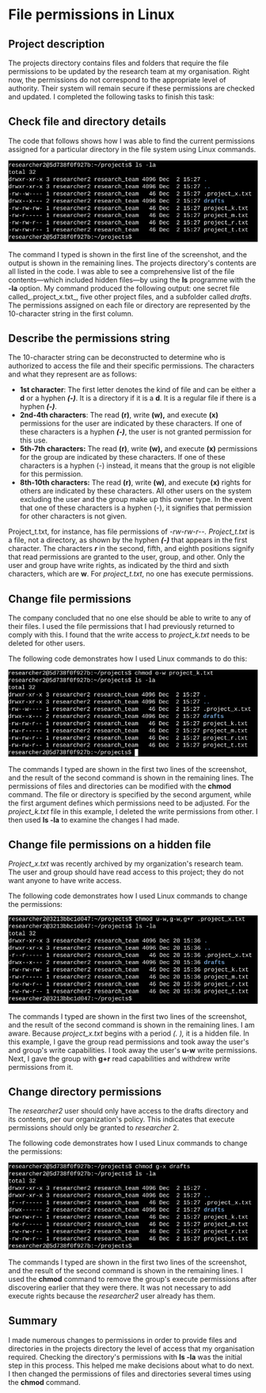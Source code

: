 # File permissions in Linux

## Project description

The projects directory contains files and folders that require the file permissions to be updated by the research team at my organisation. Right now, the permissions do not correspond to the appropriate level of authority. Their system will remain secure if these permissions are checked and updated. I completed the following tasks to finish this task:

## Check file and directory details

The code that follows shows how I was able to find the current permissions assigned for a particular directory in the file system using Linux commands.

![alt text](image.png)  

The command I typed is shown in the first line of the screenshot, and the output is shown in the remaining lines. The projects directory's contents are all listed in the code. I was able to see a comprehensive list of the file contents—which included hidden files—by using the **ls** programme with the **\-la** option. My command produced the following output: one secret file called_.project_x.txt_, five other project files, and a subfolder called _drafts_. The permissions assigned on each file or directory are represented by the 10-character string in the first column.

## Describe the permissions string

The 10-character string can be deconstructed to determine who is authorized to access the file and their specific permissions. The characters and what they represent are as follows:

- **1st character**: The first letter denotes the kind of file and can be either a **d** or a hyphen **_(-)_**. It is a directory if it is a **d**. It is a regular file if there is a hyphen **_(-)_**.
- **2nd-4th characters**: The read **(r)**, write **(w),** and execute **(x)** permissions for the user are indicated by these characters. If one of these characters is a hyphen **_(-)_**, the user is not granted permission for this use.
- **5th-7th characters:** The read **(r)**, write **(w),** and execute **(x)** permissions for the group are indicated by these characters. If one of these characters is a hyphen (-) instead, it means that the group is not eligible for this permission.
- **8th-10th characters:** The read **(r)**, write **(w)**, and execute **(x)** rights for others are indicated by these characters. All other users on the system excluding the user and the group make up this owner type. In the event that one of these characters is a hyphen (-), it signifies that permission for other characters is not given.

Project_t.txt, for instance, has file permissions of _\-rw-rw-r--. Project_t.txt_ is a file, not a directory, as shown by the hyphen **_(-)_** that appears in the first character. The characters **_r_** in the second, fifth, and eighth positions signify that read permissions are granted to the user, group, and other. Only the user and group have write rights, as indicated by the third and sixth characters, which are **w**. For _project_t.txt_, no one has execute permissions.

## Change file permissions

The company concluded that no one else should be able to write to any of their files. I used the file permissions that I had previously returned to comply with this. I found that the write access to _project_k.txt_ needs to be deleted for other users.

The following code demonstrates how I used Linux commands to do this:

![alt text](image-1.png)  

The commands I typed are shown in the first two lines of the screenshot, and the result of the second command is shown in the remaining lines. The permissions of files and directories can be modified with the **chmod** command. The file or directory is specified by the second argument, while the first argument defines which permissions need to be adjusted. For the _project_k.txt_ file in this example, I deleted the write permissions from other. I then used **ls -la** to examine the changes I had made.

## Change file permissions on a hidden file

_Project_x.txt_ was recently archived by my organization's research team. The user and group should have read access to this project; they do not want anyone to have write access.

The following code demonstrates how I used Linux commands to change the permissions:

![alt text](image-2.png)  

The commands I typed are shown in the first two lines of the screenshot, and the result of the second command is shown in the remaining lines. I am aware. Because _project_x.txt_ begins with a period _(. ),_ it is a hidden file. In this example, I gave the group read permissions and took away the user's and group's write capabilities. I took away the user's **u-w** write permissions. Next, I gave the group with **g+r** read capabilities and withdrew write permissions from it.

## Change directory permissions

The _researcher2_ user should only have access to the drafts directory and its contents, per our organization's policy. This indicates that execute permissions should only be granted to _researcher_ 2.

The following code demonstrates how I used Linux commands to change the permissions:

![alt text](image-3.png)  

The commands I typed are shown in the first two lines of the screenshot, and the result of the second command is shown in the remaining lines. I used the **chmod** command to remove the group's execute permissions after discovering earlier that they were there. It was not necessary to add execute rights because the _researcher2_ user already has them.

## Summary

I made numerous changes to permissions in order to provide files and directories in the projects directory the level of access that my organisation required. Checking the directory's permissions with **ls -la** was the initial step in this process. This helped me make decisions about what to do next. I then changed the permissions of files and directories several times using the **chmod** command.